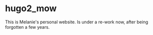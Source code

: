 # hugo2_mow

This is Melanie's personal website. Is under a re-work now, after being forgotten a few years. 